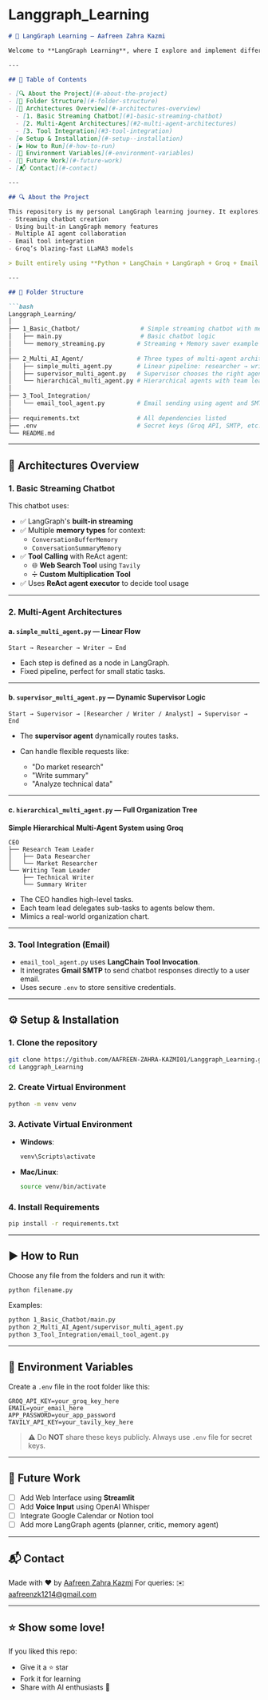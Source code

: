 # Langgraph_Learning
````markdown
# 🤖 LangGraph Learning — Aafreen Zahra Kazmi

Welcome to **LangGraph Learning**, where I explore and implement different AI agent-based architectures using **LangChain**, **LangGraph**, **streaming**, **tool integrations**, and more. This repository is structured in phases, starting from basic chatbot concepts to advanced multi-agent systems using **Groq's LLaMA3** and LangChain agents.

---

## 📌 Table of Contents

- [🔍 About the Project](#-about-the-project)
- [📁 Folder Structure](#-folder-structure)
- [🧠 Architectures Overview](#-architectures-overview)
  - [1. Basic Streaming Chatbot](#1-basic-streaming-chatbot)
  - [2. Multi-Agent Architectures](#2-multi-agent-architectures)
  - [3. Tool Integration](#3-tool-integration)
- [⚙️ Setup & Installation](#️-setup--installation)
- [▶️ How to Run](#️-how-to-run)
- [🔐 Environment Variables](#-environment-variables)
- [📌 Future Work](#-future-work)
- [📬 Contact](#-contact)

---

## 🔍 About the Project

This repository is my personal LangGraph learning journey. It explores:
- Streaming chatbot creation
- Using built-in LangGraph memory features
- Multiple AI agent collaboration
- Email tool integration
- Groq’s blazing-fast LLaMA3 models

> Built entirely using **Python + LangChain + LangGraph + Groq + Email SMTP tools**

---

## 📁 Folder Structure

```bash
Langgraph_Learning/
│
├── 1_Basic_Chatbot/                 # Simple streaming chatbot with memory
│   ├── main.py                      # Basic chatbot logic
│   └── memory_streaming.py         # Streaming + Memory saver example
│
├── 2_Multi_AI_Agent/               # Three types of multi-agent architectures
│   ├── simple_multi_agent.py       # Linear pipeline: researcher → writer
│   ├── supervisor_multi_agent.py   # Supervisor chooses the right agent
│   └── hierarchical_multi_agent.py # Hierarchical agents with team leads
│
├── 3_Tool_Integration/             
│   └── email_tool_agent.py         # Email sending using agent and SMTP
│
├── requirements.txt                # All dependencies listed
├── .env                            # Secret keys (Groq API, SMTP, etc.)
└── README.md
````

---

## 🧠 Architectures Overview

### 1. Basic Streaming Chatbot
This chatbot uses:
- ✅ LangGraph's **built-in streaming**
- ✅ Multiple **memory types** for context:
  - `ConversationBufferMemory`
  - `ConversationSummaryMemory`
- ✅ **Tool Calling** with ReAct agent:
  - 🌐 **Web Search Tool** using `Tavily`
  - ➗ **Custom Multiplication Tool**
- ✅ Uses **ReAct agent executor** to decide tool usage
---

### 2. Multi-Agent Architectures

#### a. `simple_multi_agent.py` — Linear Flow

```text
Start → Researcher → Writer → End
```

* Each step is defined as a node in LangGraph.
* Fixed pipeline, perfect for small static tasks.

---

#### b. `supervisor_multi_agent.py` — Dynamic Supervisor Logic

```text
Start → Supervisor → [Researcher / Writer / Analyst] → Supervisor → End
```

* The **supervisor agent** dynamically routes tasks.
* Can handle flexible requests like:

  * "Do market research"
  * "Write summary"
  * "Analyze technical data"

---

#### c. `hierarchical_multi_agent.py` — Full Organization Tree

**Simple Hierarchical Multi-Agent System using Groq**

```text
CEO
├── Research Team Leader
│   ├── Data Researcher
│   └── Market Researcher
└── Writing Team Leader
    ├── Technical Writer
    └── Summary Writer
```

* The CEO handles high-level tasks.
* Each team lead delegates sub-tasks to agents below them.
* Mimics a real-world organization chart.

---

### 3. Tool Integration (Email)

* `email_tool_agent.py` uses **LangChain Tool Invocation**.
* It integrates **Gmail SMTP** to send chatbot responses directly to a user email.
* Uses secure `.env` to store sensitive credentials.

---

## ⚙️ Setup & Installation

### 1. Clone the repository

```bash
git clone https://github.com/AAFREEN-ZAHRA-KAZMI01/Langgraph_Learning.git
cd Langgraph_Learning
```

### 2. Create Virtual Environment

```bash
python -m venv venv
```

### 3. Activate Virtual Environment

* **Windows**:

  ```bash
  venv\Scripts\activate
  ```
* **Mac/Linux**:

  ```bash
  source venv/bin/activate
  ```

### 4. Install Requirements

```bash
pip install -r requirements.txt
```

---

## ▶️ How to Run

Choose any file from the folders and run it with:

```bash
python filename.py
```

Examples:

```bash
python 1_Basic_Chatbot/main.py
python 2_Multi_AI_Agent/supervisor_multi_agent.py
python 3_Tool_Integration/email_tool_agent.py
```

---

## 🔐 Environment Variables

Create a `.env` file in the root folder like this:

```env
GROQ_API_KEY=your_groq_key_here
EMAIL=your_email_here
APP_PASSWORD=your_app_password
TAVILY_API_KEY=your_tavily_key_here
```

> ⚠️ Do **NOT** share these keys publicly. Always use `.env` file for secret keys.

---

## 📌 Future Work

* [ ] Add Web Interface using **Streamlit**
* [ ] Add **Voice Input** using OpenAI Whisper
* [ ] Integrate Google Calendar or Notion tool
* [ ] Add more LangGraph agents (planner, critic, memory agent)

---

## 📬 Contact

Made with ❤️ by [Aafreen Zahra Kazmi](https://github.com/AAFREEN-ZAHRA-KAZMI01)
For queries: ✉️ [aafreenzk1214@gmail.com](mailto:aafreenzk1214@gmail.com)

---

## ⭐️ Show some love!

If you liked this repo:

* Give it a ⭐️ star
* Fork it for learning
* Share with AI enthusiasts 🚀


